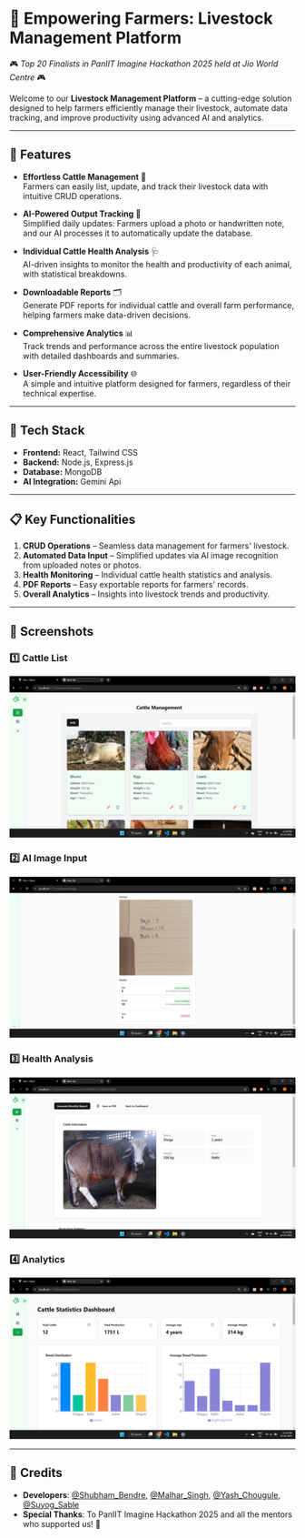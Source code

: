 # 🐄 Empowering Farmers: Livestock Management Platform 
🎮 *Top 20 Finalists in PanIIT Imagine Hackathon 2025 held at Jio World Centre* 🎮  

Welcome to our **Livestock Management Platform** – a cutting-edge solution designed to help farmers efficiently manage their livestock, automate data tracking, and improve productivity using advanced AI and analytics.

---

## 🌟 Features

- **Effortless Cattle Management** 🐄  
  Farmers can easily list, update, and track their livestock data with intuitive CRUD operations.  

- **AI-Powered Output Tracking** 🤖  
  Simplified daily updates: Farmers upload a photo or handwritten note, and our AI processes it to automatically update the database.  

- **Individual Cattle Health Analysis** 🩺  
  AI-driven insights to monitor the health and productivity of each animal, with statistical breakdowns.  

- **Downloadable Reports** 🗂️  
  Generate PDF reports for individual cattle and overall farm performance, helping farmers make data-driven decisions.  

- **Comprehensive Analytics** 📊  
  Track trends and performance across the entire livestock population with detailed dashboards and summaries.  

- **User-Friendly Accessibility** 🌐  
  A simple and intuitive platform designed for farmers, regardless of their technical expertise.  

---

## 🚀 Tech Stack

- **Frontend:** React, Tailwind CSS
- **Backend:** Node.js, Express.js  
- **Database:** MongoDB  
- **AI Integration:** Gemini Api 

---

## 📋 Key Functionalities

1. **CRUD Operations** – Seamless data management for farmers' livestock.  
2. **Automated Data Input** – Simplified updates via AI image recognition from uploaded notes or photos.  
3. **Health Monitoring** – Individual cattle health statistics and analysis.  
4. **PDF Reports** – Easy exportable reports for farmers' records.  
5. **Overall Analytics** – Insights into livestock trends and productivity.  

---

## 📸 **Screenshots**  

### 1️⃣ Cattle List
![Cattle List](./screenshot/cattle_list.png)  

### 2️⃣ AI Image Input  
![AI Input](./screenshot/ai_input.png)  

### 3️⃣ Health Analysis  
![Health Analysis](./screenshot/detail.png)  

### 4️⃣ Analytics  
![Analytics](./screenshot/analytics.png)  

---

## 📜 **Credits**  
- **Developers**: [@Shubham_Bendre](https://github.com/Shubham-Bendre), [@Malhar_Singh](https://github.com/Malhar2400), [@Yash_Chougule](https://github.com/YxASH), [@Suyog_Sable](https://github.com/Suyog_Sable)  
- **Special Thanks**: To PanIIT Imagine Hackathon 2025 and all the mentors who supported us! 🎉  

